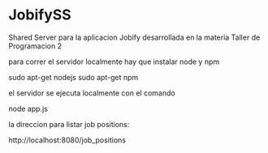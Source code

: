 # JobifySS
Shared Server para la aplicacion Jobify desarrollada en la materia Taller de Programacion 2

para correr el servidor localmente hay que instalar node y npm

sudo apt-get nodejs
sudo apt-get npm

el servidor se ejecuta localmente con el comando

node app.js

la direccion para listar job positions:

http://localhost:8080/job_positions
